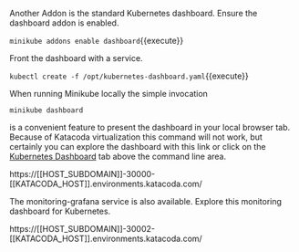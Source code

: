 Another Addon is the standard Kubernetes dashboard. Ensure the dashboard addon is enabled.

`minikube addons enable dashboard`{{execute}}

Front the dashboard with a service.

`kubectl create -f /opt/kubernetes-dashboard.yaml`{{execute}}

When running Minikube locally the simple invocation

`minikube dashboard`

is a convenient feature to present the dashboard in your local browser tab. Because of Katacoda virtualization this command will not work, but certainly you can explore the dashboard with this link or click on the [Kubernetes Dashboard](https://[[HOST_SUBDOMAIN]]-30000-[[KATACODA_HOST]].environments.katacoda.com/) tab above the command line area.

https://[[HOST_SUBDOMAIN]]-30000-[[KATACODA_HOST]].environments.katacoda.com/

The monitoring-grafana service is also available. Explore this monitoring dashboard for Kubernetes.

https://[[HOST_SUBDOMAIN]]-30002-[[KATACODA_HOST]].environments.katacoda.com/
